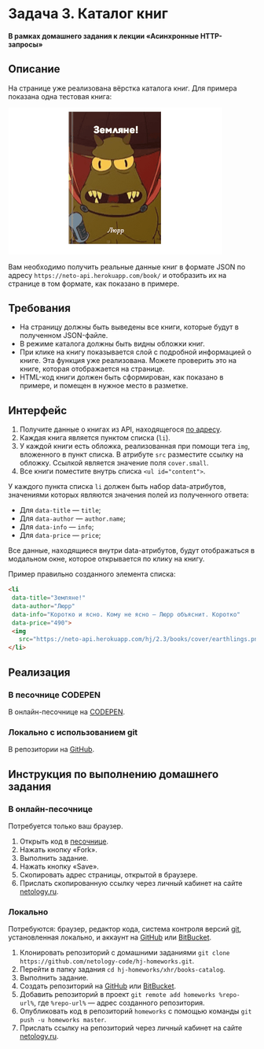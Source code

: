 # Задача 3. Каталог книг

#### В рамках домашнего задания к лекции «Асинхронные HTTP-запросы»

## Описание

На странице уже реализована вёрстка каталога книг. Для примера показана одна тестовая книга:

![Пример книги](./res/books-catalog.gif)

Вам необходимо получить реальные данные книг в формате JSON по адресу `https://neto-api.herokuapp.com/book/` и отобразить их на странице в том формате, как показано в примере.

## Требования

- На страницу должны быть выведены все книги, которые будут в полученном JSON-файле.
- В режиме каталога должны быть видны обложки книг.
- При клике на книгу показывается слой с подробной информацией о книге. Эта функция уже реализована. Можете проверить это на книге, которая отображается на странице.
- HTML-код книги должен быть сформирован, как показано в примере, и помещен в нужное место в разметке.

## Интерфейс

1. Получите данные о книгах из API, находящегося [по адресу](https://neto-api.herokuapp.com/book/).
2. Каждая книга является пунктом списка (`li`).
3. У каждой книги есть обложка, реализованная при помощи тега `img`, вложенного в пункт списка. В атрибуте `src` разместите ссылку на обложку. Ссылкой является значение поля `cover.small`.
4. Все книги поместите внутрь списка `<ul id="content">`.

У каждого пункта списка `li` должен быть набор data-атрибутов, значениями которых являются значения полей из полученного ответа:

- Для `data-title` — `title`;
- Для `data-author` — `author.name`;
- Для `data-info` — `info`;
- Для `data-price` — `price`;

Все данные, находящиеся внутри data-атрибутов, будут отображаться в модальном окне, которое открывается по клику на книгу.

Пример правильно созданного элемента списка:
```html
<li
 data-title="Земляне!"
 data-author="Люрр"
 data-info="Коротко и ясно. Кому не ясно — Люрр объяснит. Коротко"
 data-price="490">
 <img
   src="https://neto-api.herokuapp.com/hj/2.3/books/cover/earthlings.png">
</li>
```

## Реализация

### В песочнице CODEPEN

В онлайн-песочнице на [CODEPEN](https://codepen.io/missis_sippi/pen/JrmWGz).

### Локально с использованием git

В репозитории на [GitHub](https://github.com/netology-code/hj-homeworks/tree/master/xhr/books-catalog).

## Инструкция по выполнению домашнего задания

### В онлайн-песочнице

Потребуется только ваш браузер.

1. Открыть код в [песочнице](https://codepen.io/missis_sippi/pen/JrmWGz).
2. Нажать кнопку «Fork».
3. Выполнить задание.
4. Нажать кнопку «Save».
5. Скопировать адрес страницы, открытой в браузере.
6. Прислать скопированную ссылку через личный кабинет на сайте [netology.ru](http://netology.ru/).    

### Локально

Потребуются: браузер, редактор кода, система контроля версий [git](https://git-scm.com), установленная локально, и аккаунт на [GitHub](https://github.com/) или [BitBucket](https://bitbucket.org/).

1. Клонировать репозиторий с домашними заданиями `git clone https://github.com/netology-code/hj-homeworks.git`.
2. Перейти в папку задания `cd hj-homeworks/xhr/books-catalog`.
3. Выполнить задание.
4. Создать репозиторий на [GitHub](https://github.com/) или [BitBucket](https://bitbucket.org/).
5. Добавить репозиторий в проект `git remote add homeworks %repo-url%`, где `%repo-url%` — адрес созданного репозитория.
6. Опубликовать код в репозиторий `homeworks` с помощью команды `git push -u homeworks master`.
7. Прислать ссылку на репозиторий через личный кабинет на сайте [netology.ru](http://netology.ru/).
